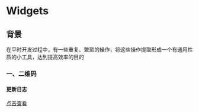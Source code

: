 # Widgets


## 背景

在平时开发过程中，有一些重复、繁琐的操作，将这些操作提取形成一个有通用性质的小工具，达到提高效率的目的



### 一、二维码



#### 更新日志

[点击查看](./doc?name=CHANGELOG.md)
